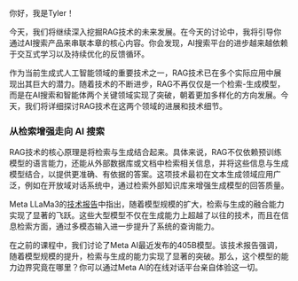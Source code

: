 你好，我是Tyler！

今天，我们将继续深入挖掘RAG技术的未来发展。在今天的讨论中，我将引导你通过AI搜索产品来串联本章的核心内容。你会发现，AI搜索平台的进步越来越依赖于交互式学习以及持续优化的反馈循环。

作为当前生成式人工智能领域的重要技术之一，RAG技术已在多个实际应用中展现出其巨大的潜力。随着技术的不断进步，RAG不再仅仅是一个检索-生成模型，而是在AI搜索和智能体两个关键领域实现了突破，朝着更加多样化的方向发展。今天，我们将详细探讨RAG技术在这两个领域的进展和技术细节。

### 从检索增强走向 AI 搜索

RAG技术的核心原理是将检索与生成结合起来。具体来说，RAG不仅依赖预训练模型的语言能力，还能从外部数据库或文档中检索相关信息，并将这些信息与生成模型结合，以提供更准确、有依据的答案。这项技术最初在文本生成领域应用广泛，例如在开放域对话系统中，通过检索外部知识库来增强生成模型的回答质量。

Meta LLaMa3的[技术报告](https://arxiv.org/abs/2407.21783)中指出，随着模型规模的扩大，检索与生成的融合能力实现了显著的飞跃。这些大型模型不仅在生成能力上超越了以往的技术，而且在信息检索方面，通过多模态输入进一步提升了系统的查询能力。

在之前的课程中，我们讨论了Meta AI最近发布的405B模型。该技术报告强调，随着模型规模的提升，检索与生成的能力实现了显著的突破。那么，这个模型的能力边界究竟在哪里？你可以通过Meta AI的在线对话平台亲自体验这一切。